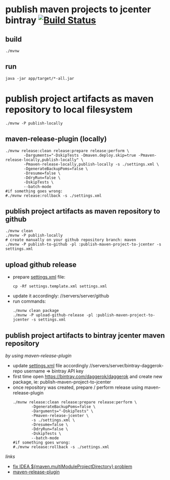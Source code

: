 # publish maven projects to jcenter bintray [![Build Status](https://travis-ci.org/daggerok/publish-maven-project-to-jcenter.svg?branch=master)](https://travis-ci.org/daggerok/publish-maven-project-to-jcenter)

## build

```shell script
./mvnw
```

## run

```shell script
java -jar app/target/*-all.jar
```

# publish project artifacts as maven repository to local filesystem

```shell script
./mvnw -P publish-locally
```

## maven-release-plugin (locally)

```shell script
./mvnw release:clean release:prepare release:perform \
        -Darguments="-DskipTests -Dmaven.deploy.skip=true -Pmaven-release-locally,publish-locally" \
        -Pmaven-release-locally,publish-locally -s ./settings.xml \
        -DgenerateBackupPoms=false \
        -Dresume=false \
        -DdryRun=false \
        -DskipTests \
        --batch-mode
#if something goes wrong:
#./mvnw release:rollback -s ./settings.xml
```

## publish project artifacts as maven repository to github

```shell script
./mvnw clean
./mvnw -P publish-locally
# create manually on your github repository branch: maven
./mvnw -P publish-to-github -pl :publish-maven-project-to-jcenter -s settings.xml
```

## upload github release

* prepare [settings.xml](settings.xml) file:
  ```shell script
  cp -Rf settings.template.xml settings.xml
  ```
* update it accordingly: //servers/server/github
* run commands:
  ```shell script
  ./mvnw clean package
  ./mvnw -P upload-github-release -pl :publish-maven-project-to-jcenter -s settings.xml
  ```


## publish project artifacts to bintray jcenter maven repository

_by using maven-release-plugin_

* update [settings.xml](./settings.xml) file accordingly //servers/server/bintray-daggerok-repo
  username => bintray API key
* first time open https://bintray.com/daggerok/daggerok and create new package, ie: publish-maven-project-to-jcenter
* once repository was created, prepare / perform release using maven-release-plugin
  ```shell script
  ./mvnw release:clean release:prepare release:perform \
          -DgenerateBackupPoms=false \
          -Darguments="-DskipTests" \
          -Pmaven-release-jcenter \
          -s ./settings.xml \
          -Dresume=false \
          -DdryRun=false \
          -DskipTests \
          --batch-mode
  #if something goes wrong:
  #./mvnw release:rollback -s ./settings.xml
  ```

_links_

* [fix IDEA ${maven.multiModuleProjectDirectory} problem](https://stackoverflow.com/questions/29983683/dmaven-multimoduleprojectdirectory-not-set-issue-with-maven-and-intellij)
* [maven-release-plugin](https://maven.apache.org/maven-release/maven-release-plugin/examples/update-versions.html)
